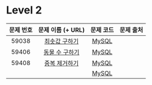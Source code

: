 # Level 2

| 문제 번호 | 문제 이름 (+ URL) | 문제 코드 | 문제 출처 |
|:----------:|:----------:|:----------:|:----------:|
| 59038 | [최솟값 구하기](https://programmers.co.kr/learn/courses/30/lessons/59038) | [MySQL](https://github.com/kang-heesue/algorithm/blob/main/programmers/SQL/Level_2/59038-%EC%B5%9C%EC%86%9F%EA%B0%92%20%EA%B5%AC%ED%95%98%EA%B8%B0.sql) |  |
| 59406 | [동물 수 구하기](https://programmers.co.kr/learn/courses/30/lessons/59406) | [MySQL](https://github.com/kang-heesue/algorithm/blob/main/programmers/SQL/Level_2/59406-%EB%8F%99%EB%AC%BC%20%EC%88%98%20%EA%B5%AC%ED%95%98%EA%B8%B0.sql) |  |
| 59408 | [중복 제거하기](https://programmers.co.kr/learn/courses/30/lessons/59408) | [MySQL](https://github.com/kang-heesue/algorithm/blob/main/programmers/SQL/Level_2/59408-%EC%A4%91%EB%B3%B5%20%EC%A0%9C%EA%B1%B0%ED%95%98%EA%B8%B0.sql) |  |
|  | []() | [MySQL]() |  |
